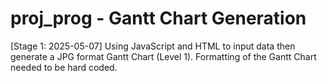 # proj_prog - Gantt Chart Generation
[Stage 1: 2025-05-07]
Using JavaScript and HTML to input data then generate a JPG format Gantt Chart (Level 1).
Formatting of the Gantt Chart needed to be hard coded.
